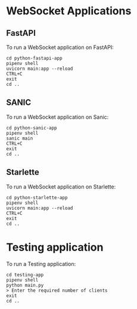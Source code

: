 # WebSocket Applications
## FastAPI
To run a WebSocket application on FastAPI:
```
cd python-fastapi-app
pipenv shell
uvicorn main:app --reload
CTRL+C
exit
cd ..
```
## SANIC
To run a WebSocket application on Sanic:
```
cd python-sanic-app
pipenv shell
sanic main
CTRL+C
exit
cd ..
```
## Starlette
To run a WebSocket application on Starlette:
```
cd python-starlette-app
pipenv shell
uvicorn main:app --reload
CTRL+C
exit
cd ..
```

# Testing application
To run a Testing application:
```
cd testing-app
pipenv shell
python main.py
> Enter the required number of clients
exit
cd ..
```